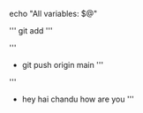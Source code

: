 

echo "All variables: $@"


'''
git add <file-name>
'''

'''
* git push origin main 
'''

'''
* hey hai chandu how are you 
'''